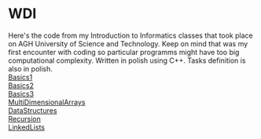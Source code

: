 # WDI
Here's the code from my Introduction to Informatics classes that took place on AGH University of Science and Technology. Keep on mind that was my first encounter with coding so particular programms might have too big computational complexity. Written in polish using C++. Tasks definition is also in polish.  
<a href="https://github.com/LucasJezap/WDI/tree/master/1.%20Basics"> Basics1  
<a href="https://github.com/LucasJezap/WDI/tree/master/2.%20Basics2"> Basics2  
<a href="https://github.com/LucasJezap/WDI/tree/master/3.%20Basics3"> Basics3    
<a href="https://github.com/LucasJezap/WDI/tree/master/4.%20MultiDimensionalArrays"> MultiDimensionalArrays   
<a href="https://github.com/LucasJezap/WDI/tree/master/5.%20DataStructures"> DataStructures    
<a href="https://github.com/LucasJezap/WDI/tree/master/6.%20Recursion"> Recursion    
<a href="https://github.com/LucasJezap/WDI/tree/master/7.%20LinkedLists"> LinkedLists   
